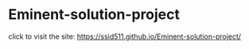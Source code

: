 # Eminent-solution-project

click to visit the site: https://ssid511.github.io/Eminent-solution-project/

